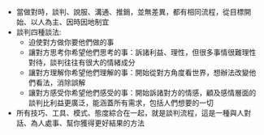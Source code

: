 - 當做對時，談判、說服、溝通、推銷，並無差異，都有相同流程，從目標開始、以人為主、因時因地制宜
- 談判四種談法:
    - 迫使對方做你要他們做的事
    - 讓對方思考你希望他們思考的事：訴諸利益、理性，但很多事情很難理性對待，談判往往有很大的情緒成分
    - 讓對方理解你希望他們理解的事：開始從對方角度看世界，想辦法改變他們看法，消除誤解
    - 讓對方感受你希望他們感受的事：開始訴諸對方的情感，顧及感情層面的談判比利益更廣泛，能涵蓋所有需求，包括人們想要的一切
- 所有技巧、工具、模式、態度綜合在一起，就是談判流程，這是一種與人對話、為人處事、幫你獲得更好結果的方法
